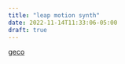 ```yaml
---
title: "leap motion synth"
date: 2022-11-14T11:33:06-05:00
draft: true
---
```


[geco](https://uwyn.com/geco/)
